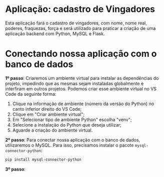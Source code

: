 # Aplicação: cadastro de Vingadores

Esta aplicação fará o cadastro de vingadores, com nome, nome real, poderes, fraquezas, força e será utilizado para praticar a criação de uma aplicação backend com Python, MySQL e Flask. 

# Conectando nossa aplicação com o banco de dados

**1º passo**: Criaremos um ambiente virtual para instalar as dependências do projeto, impedindo que as mesmas sejam instaladas globalmente e interfiram em outros projetos. Podemos criar esse ambiente virtual no VS Code da seguinte forma:

1. Clique na informação de ambiente (número da versão do Python) no canto inferior direito do VS Code;
2. Clique em "Criar ambiente virtual";
3. Em "Selecionar tipo de ambiente Python" escolha "venv";
4. Selecione a instalação do Python que deseja utilizar;
5. Aguarde a criação do ambiente virtual.

**2º passo**: Para conectar nossa aplicação com o banco de dados, utilizaremos o MySQL. Para isso, precisamos instalar o pacote `mysql-connector-python`:

```bash
pip install mysql-connector-python
```

**3º passo**: 



